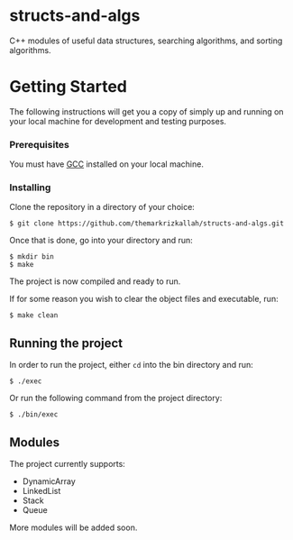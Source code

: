# structs-and-algs
C++ modules of useful data structures, searching algorithms, and sorting algorithms. 

# Getting Started

The following instructions will get you a copy of simply up and running on your local machine for development and testing purposes.

### Prerequisites

You must have [GCC](https://gcc.gnu.org/) installed on your local machine.

### Installing

Clone the repository in a directory of your choice:

```
$ git clone https://github.com/themarkrizkallah/structs-and-algs.git
```

Once that is done, go into your directory and run:

```
$ mkdir bin
$ make
```

The project is now compiled and ready to run.

If for some reason you wish to clear the object files and executable, run:

```
$ make clean
```

## Running the project

In order to run the project, either `cd` into the bin directory and run:

```
$ ./exec
```

Or run the following command from the project directory:

```
$ ./bin/exec
```

## Modules
The project currently supports:
- DynamicArray
- LinkedList
- Stack
- Queue

More modules will be added soon.
